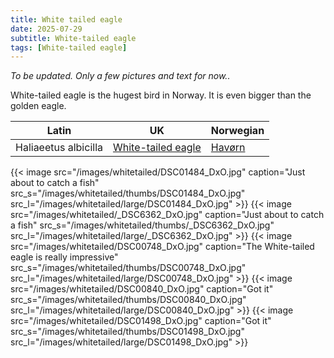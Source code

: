 ```yaml
---
title: White tailed eagle
date: 2025-07-29
subtitle: White-tailed eagle
tags: [White-tailed eagle]
---
```

*To be updated. Only a few pictures and text for now..*

White-tailed eagle is the hugest bird in Norway. It is even bigger than the golden eagle.

<!--more-->

| Latin      | UK | Norwegian |
| ----------- | ----------- |   ----------- |
| Haliaeetus albicilla |  [White-tailed eagle](https://en.wikipedia.org/wiki/White-tailed_eagle) | [Havørn](https://no.wikipedia.org/wiki/Hav%C3%B8rn) |

{{< image src="/images/whitetailed/DSC01484_DxO.jpg"  caption="Just about to catch a fish" src_s="/images/whitetailed/thumbs/DSC01484_DxO.jpg" src_l="/images/whitetailed/large/DSC01484_DxO.jpg" >}}
{{< image src="/images/whitetailed/_DSC6362_DxO.jpg"  caption="Just about to catch a fish" src_s="/images/whitetailed/thumbs/_DSC6362_DxO.jpg" src_l="/images/whitetailed/large/_DSC6362_DxO.jpg" >}}
{{< image src="/images/whitetailed/DSC00748_DxO.jpg"  caption="The White-tailed eagle is really impressive" src_s="/images/whitetailed/thumbs/DSC00748_DxO.jpg" src_l="/images/whitetailed/large/DSC00748_DxO.jpg" >}}
{{< image src="/images/whitetailed/DSC00840_DxO.jpg"  caption="Got it" src_s="/images/whitetailed/thumbs/DSC00840_DxO.jpg" src_l="/images/whitetailed/large/DSC00840_DxO.jpg" >}}
{{< image src="/images/whitetailed/DSC01498_DxO.jpg"  caption="Got it" src_s="/images/whitetailed/thumbs/DSC01498_DxO.jpg" src_l="/images/whitetailed/large/DSC01498_DxO.jpg" >}}
